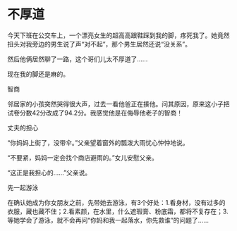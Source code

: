 # 不厚道

今天下班在公交车上，一个漂亮女生的超高高跟鞋踩到我的脚，疼死我了。她竟然扭头对我旁边的男生说了声“对不起”，那个男生居然还说“没关系”。 

然后他俩居然聊了一路，这个哥们儿太不厚道了…… 

现在我的脚还是麻的。 

智商 

邻居家的小孩突然哭得很大声，过去一看他爸正在揍他。问其原因，原来这小子把试卷分数42分改成了94.2分。我感觉他是在侮辱他老子的智商！ 

丈夫的担心 

“你妈妈上街了，没带伞。”父亲望着窗外的瓢泼大雨忧心忡忡地说。 

“不要紧，妈妈一定会找个商店避雨的。”女儿安慰父亲。 

“这正是我担心的……”父亲说。 

先一起游泳 

在确认她成为你女朋友之前，先带她去游泳，有3个好处：1.看身材，没有过多的衣服，藏也藏不住；2.看素颜，在水里，什么遮瑕膏、粉底霜，都将不复存在；3.等她学会了游泳，就不会再问“你妈和我一起落水，你先救谁”的问题了……